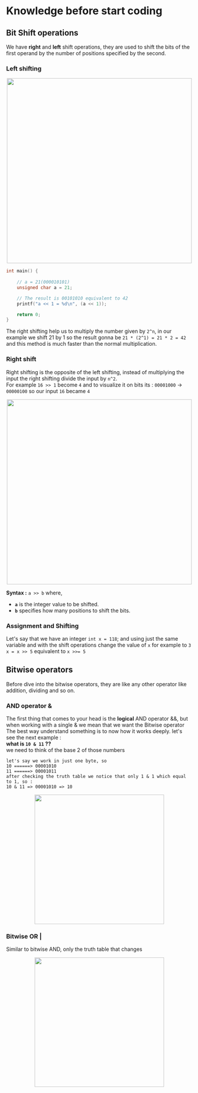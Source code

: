 # Knowledge before start coding

## Bit Shift operations

We have **right** and **left** shift operations, they are used to shift the bits of the first operand by the number of positions specified  by the second.  
### Left shifting 

<p align = "center">
	<img src = "https://i.imgur.com/jhCEk80.png" width = "500">
</p>

```c
int main() {
  
    // a = 21(000010101)
    unsigned char a = 21;

    // The result is 00101010 equivalent to 42
    printf("a << 1 = %d\n", (a << 1));

    return 0;
}
```

The right shifting help us to multiply the number given by `2^n`, in our example we shift 21 by 1 so the result gonna be `21 * (2^1) = 21 * 2 = 42`  and this method is much faster than the normal multiplication.     
### Right shift

Right shifting is the opposite of the left shifting, instead of multiplying the input the right shifting divide the input by `n^2`.  
For example `16 >> 1` become `4` and to visualize it on bits its : `00001000` -> `00000100` so our input `16` became `4`    
<p align = "center">
	<img src = "https://i.imgur.com/XFbPwRQ.png" width = "500">
</p>

**Syntax :** `a >> b`   where,
- **`a`** is the integer value to be shifted.
- **`b`** specifies how many positions to shift the bits.  

### Assignment and Shifting

Let's say that we have an integer `int x = 118`; and using just the same variable and with the shift operations change the value of `x` for example to `3`   
`x = x >> 5` equivalent to `x >>= 5`  

## Bitwise operators

Before dive into the bitwise operators, they are like any other operator like addition, dividing and so on.   
### AND operator & 
The first thing that comes to your head is the **logical** AND operator &&, but when working with a single & we mean that we want the Bitwise operator   
The best way understand something is to now how it works deeply. let's see the next example :  
**what is `10 & 11` ??**  
we need to think of the base 2 of those numbers   
```
let's say we work in just one byte, so 
10 ======> 00001010
11 ======> 00001011
after checking the truth table we notice that only 1 & 1 which equal to 1, so :
10 & 11 => 00001010 => 10
```
<p align = "center">
	<img src = "https://i.imgur.com/gP3MQnV.png" width = "350">
</p>

### Bitwise OR | 
Similar to bitwise AND, only the truth table that changes 
<p align = "center">
	<img src = "https://i.imgur.com/x7m1Xb1.png" width = "350">
</p>

	